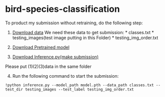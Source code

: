 # bird-species-classification

To product my submission without retraining, do the following step:
  1. [Download data](https://competitions.codalab.org/my/datasets/download/83f7141a-641e-4e32-8d0c-42b482457836)
  We need these data to get submission:
    * classes.txt
    * testing_images(test image putting in this Folder)
    * testing_img_order.txt  
  
  2. [Download Pretrained model](https://drive.google.com/uc?export=download&id=1yKz2pEB2N6u9DKrmtio9-RaDM3h29u6s)
  3. [Download Inference.py(make submission)](https://drive.google.com/uc?export=download&id=1MxxValX4DfHhJn0c8A4CPdWX6Vo7S87R)

Please put (1)(2)(3)data in the same folder

  4. Run the following command to start the submission: 
```
!python inference.py --model_path model.pth --data_path classes.txt --test_dir testing_images --test_label testing_img_order.txt
```
